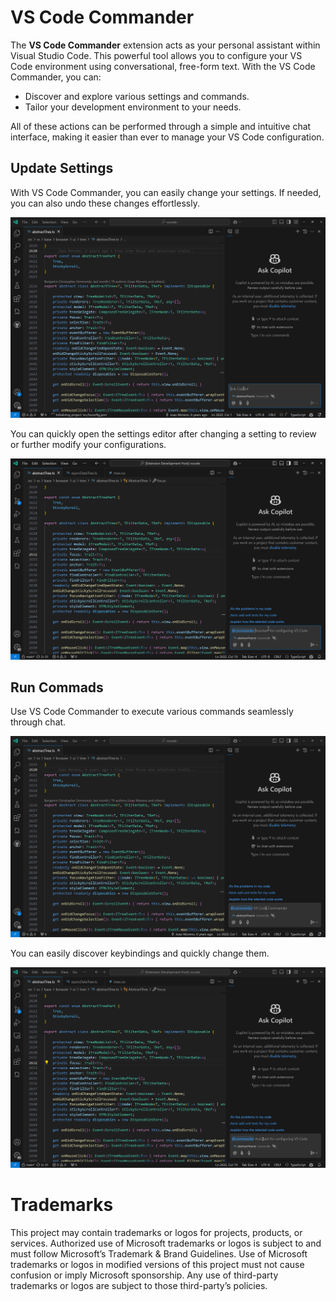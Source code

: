 # VS Code Commander

The **VS Code Commander** extension acts as your personal assistant within Visual Studio Code. This powerful tool allows you to configure your VS Code environment using conversational, free-form text. With the VS Code Commander, you can:

- Discover and explore various settings and commands.
- Tailor your development environment to your needs.

All of these actions can be performed through a simple and intuitive chat interface, making it easier than ever to manage your VS Code configuration.

## Update Settings
With VS Code Commander, you can easily change your settings. If needed, you can also undo these changes effortlessly.

![Using VS Code Commander to switch to light theme](images/light-theme-demo.gif)

You can quickly open the settings editor after changing a setting to review or further modify your configurations.

![Using VS Code Commander to create a custom editor label](images/custom-label-demo.gif)

## Run Commads
Use VS Code Commander to execute various commands seamlessly through chat.

![Using VS Code Commander to open a new window with the python profile](images/new-window-with-profile-demo.gif)

You can easily discover keybindings and quickly change them.

![Using VS Code Commander to find the keybinding for the toggle sidebar command](images/discover-keybinding.gif)


# Trademarks 

This project may contain trademarks or logos for projects, products, or services. Authorized use of Microsoft trademarks or logos is subject to and must follow Microsoft’s Trademark & Brand Guidelines. Use of Microsoft trademarks or logos in modified versions of this project must not cause confusion or imply Microsoft sponsorship. Any use of third-party trademarks or logos are subject to those third-party’s policies.